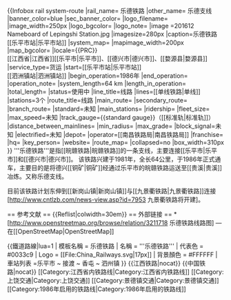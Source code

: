 {{Infobox rail system-route
|rail_name= 乐德铁路
|other_name= 乐德支线
|banner_color=blue
|sec_banner_color=
|logo_filename=
|image_width=250px
|logo_bgcolor=
|logo_note=
|image =201612 Nameboard of Lepingshi Station.jpg
|imagesize=280px
|caption=乐德铁路[[乐平市站|乐平市站]]
|system_map=
|mapimage_width=200px
|map_bgcolor=
|locale={{PRC}}<br>
[[江西省|江西省]][[乐平市|乐平市]]、[[德兴市|德兴市]]、[[婺源县|婺源县]]
|service_type=货运
|start=[[乐平市站|乐平市站]]<br />[[泗洲镇站|泗洲镇站]]
|begin_operation=1986年
|end_operation=
|operation_note=
|system_length=64 km
|length_in_operation=
|total_length=
|status=使用中
|line_title=线路
|lines=[[单线铁路|单线]]
|stations=3个
|route_title=线路
|main_route=
|secondary_route=
|branch_route=
|standard=未知
|main_stations=
|ridership=
|fleet_size=
|max_speed=未知
|track_gauge={{standard gauge}}（[[标准轨|标准轨]]）
|distance_between_mainlines=
|min_radius=
|max_grade=
|block_signal=未知
|electrified=未知
|depot=
|operator=[[南昌铁路局|南昌铁路局]]
|franchise=
|hq=
|key_person=
|website=
|route_map=
|collapsed=no
|box_width=310px
}}
'''乐德铁路'''是指[[皖赣铁路|皖赣铁路]]的一条支线，主要连接[[乐平市|乐平市]]和[[德兴市|德兴市]]。 该铁路兴建于1981年，全长64公里，于1986年正式通车，主要目的是将德兴[[铜矿|铜矿]]经通过乐平市的皖赣铁路运送至[[贵溪|贵溪]]冶炼。又称乐德支线。

目前该铁路计划东伸到[[新岗山镇|新岗山镇]]与[[九景衢铁路|九景衢铁路]]连接<ref>[http://www.cntlzb.com/news-view.asp?id=7953 九景衢铁路将开建]</ref>。

== 参考文献 ==
{{Reflist|colwidth=30em}}
== 外部链接 ==
*[http://www.openstreetmap.org/browse/relation/3211718 乐德铁路线路图] — 在[[OpenStreetMap|OpenStreetMap]]

{{鐵道路線|lua=1
| 模板名稱 = 乐德铁路
| 名稱 = '''乐德铁路'''
| 代表色 = #0033c9
| Logo = [[File:China_Railways.svg|17px]]
| 背景顏色 = #FFFFFF
| 車站列表 =乐平市 ~ 接渡 ~ 香屯 ~ 泗州镇
}}
{{江西铁路|nocat}}
{{中国铁路|nocat}}
[[Category:江西省内铁路线|Category:江西省内铁路线]]
[[Category:上饶交通|Category:上饶交通]]
[[Category:景德镇交通|Category:景德镇交通]]
[[Category:1986年启用的铁路线|Category:1986年启用的铁路线]]